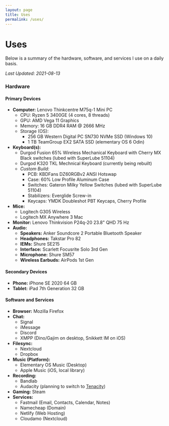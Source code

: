 ```yaml
---
layout: page
title: Uses
permalink: /uses/
---
```

# Uses

Below is a summary of the hardware, software, and services I use on a daily basis. 

*Last Updated: 2021-08-13*

### Hardware

#### Primary Devices
* **Computer:** Lenovo Thinkcentre M75q-1 Mini PC 
	+ CPU: Ryzen 5 3400GE (4 cores, 8 threads)
	+ GPU: AMD Vega 11 Graphics
	+ Memory: 16 GB DDR4 RAM @ 2666 MHz
	+ Storage (OS): 
		+ 256 GB Western Digital PC SN730 NVMe SSD (Windows 10)
		+ 1 TB TeamGroup EX2 SATA SSD (elementary OS 6 Odin)
* **Keyboard(s):**
	+ Durgod Fusion 65% Wireless Mechanical Keyboard with Cherry MX Black switches (lubed with SuperLube 51104)
	+ Durgod K320 TKL Mechnical Keyboard (currently being rebuilt) 
	+ *Custom Build:*
		+ PCB: KBDFans DZ60RGBv2 ANSI Hotswap
		+ Case: 60% Low Profile Aluminum Case
		+ Switches: Gateron Milky Yellow Switches (lubed with SuperLube 51104)
		+ Stabilizers: Everglide Screw-in
		+ Keycaps: YMDK Doubleshot PBT Keycaps, Cherry Profile
* **Mice:**
	+ Logitech G305 Wireless
	+ Logitech MX Anywhere 3 Mac 
* **Monitor:** Lenovo Thinkvision P24q-20 23.8" QHD 75 Hz
* **Audio:**
	+ **Speakers:** Anker Soundcore 2 Portable Bluetooth Speaker
	+ **Headphones:** Takstar Pro 82
	+ **IEMs:** Shure SE215
	+ **Interface:** Scarlett Focusrite Solo 3rd Gen
	+ **Microphone:** Shure SM57 
	+ **Wireless Earbuds:** AirPods 1st Gen

#### Secondary Devices

* **Phone:** iPhone SE 2020 64 GB
* **Tablet:** iPad 7th Generation 32 GB

#### Software and Services

* **Browser:** Mozilla Firefox
* **Chat:**
	+ Signal
	+ iMessage
	+ Discord
	+ XMPP (Dino/Gajim on desktop, Snikkett IM on iOS)
* **Filesync:** 
	+ Nextcloud 
	+ Dropbox
* **Music (Platform):**
	+ Elementary OS Music (Desktop)
	+ Apple Music (iOS, local library)
* **Recording:**
	+ Bandlab
	+ Audacity (planning to switch to [Tenacity](https://tenacityaudio.org/))
* **Gaming:** Steam
* **Services:**
	+ Fastmail (Email, Contacts, Calendar, Notes)
	+ Namecheap (Domain)
	+ Netlify (Web Hosting)
	+ Cloudamo (Nextcloud)
